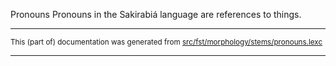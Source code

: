 Pronouns
Pronouns in the Sakirabiá language are references to things.

* * *

<small>This (part of) documentation was generated from [src/fst/morphology/stems/pronouns.lexc](https://github.com/giellalt/lang-skf/blob/main/src/fst/morphology/stems/pronouns.lexc)</small>

---

